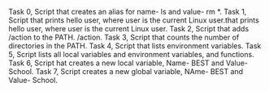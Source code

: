 Task 0, Script that creates an alias for name- ls and value- rm *.
Task 1, Script that prints hello user, where user is the current Linux user.that prints hello user, where user is the current Linux user.
Task 2, Script that adds /action to the PATH. /action.
Task 3, Script that counts the number of directories in the PATH.
Task 4, Script that lists environment variables.
Task 5, Script lists all local variables and environment variables, and functions.
Task 6, Script hat creates a new local variable, Name- BEST and Value- School.
Task 7, Script creates a new global variable, NAme- BEST and Value- School.
